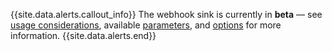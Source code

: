{{site.data.alerts.callout_info}}
The webhook sink is currently in **beta** — see [usage considerations](../v21.2/create-changefeed.html#webhook-sink), available [parameters](../v21.2/create-changefeed.html#parameters), and [options](../v21.2/create-changefeed.html#options) for more information.
{{site.data.alerts.end}}
